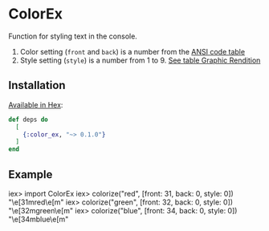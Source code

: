 # ColorEx

Function for styling text in the console.

1. Color setting (`front` and `back`) is a number from the [ANSI code table](https://en.wikipedia.org/wiki/ANSI_escape_code#color:~:text=bright%20background%20color-,Colors,-%5Bedit%5D)
2. Style setting (`style`) is a number from 1 to 9. [See table Graphic Rendition](https://en.wikipedia.org/wiki/ANSI_escape_code#color:~:text=bracketed%20paste%20mode.-,SGR%20(Select%20Graphic%20Rendition)%20parameters,-%5Bedit%5D)

## Installation

[Available in Hex](https://hex.pm/packages/color_ex):

```elixir
def deps do
  [
    {:color_ex, "~> 0.1.0"}
  ]
end
```

## Example
  iex> import ColorEx
  iex> colorize("red", [front: 31, back: 0, style: 0])
  "\e[31mred\e[m"
  iex> colorize("green", [front: 32, back: 0, style: 0])
  "\e[32mgreen\e[m"
  iex> colorize("blue", [front: 34, back: 0, style: 0])
  "\e[34mblue\e[m"